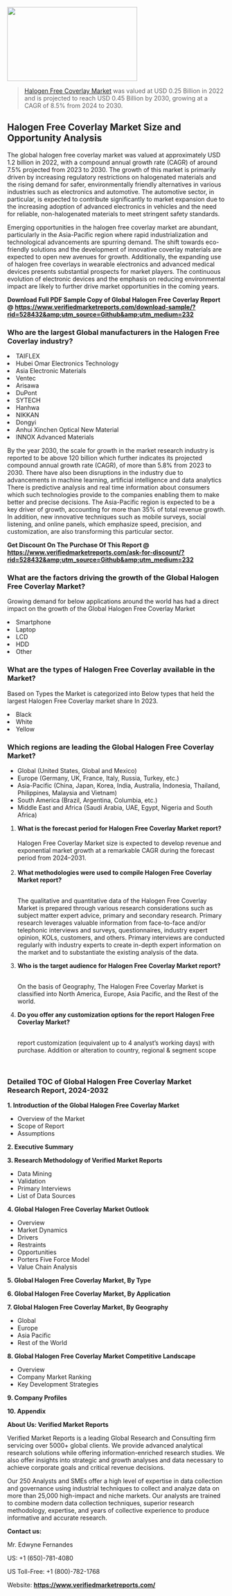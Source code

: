 
<img src="https://ffe5etoiles.com/wp-content/uploads/2024/12/MST1-300x171.png" alt="" width="300" height="171" class="alignnone size-medium wp-image-20088" /><blockquote><p><p><a href="https://www.verifiedmarketreports.com/download-sample/?rid=528432&utm_source=Github&utm_medium=232" target="_blank">Halogen Free Coverlay Market</a> was valued at USD 0.25 Billion in 2022 and is projected to reach USD 0.45 Billion by 2030, growing at a CAGR of 8.5% from 2024 to 2030.</p></blockquote><p><h2>Halogen Free Coverlay Market Size and Opportunity Analysis</h2> <p>The global halogen free coverlay market was valued at approximately USD 1.2 billion in 2022, with a compound annual growth rate (CAGR) of around 7.5% projected from 2023 to 2030. The growth of this market is primarily driven by increasing regulatory restrictions on halogenated materials and the rising demand for safer, environmentally friendly alternatives in various industries such as electronics and automotive. The automotive sector, in particular, is expected to contribute significantly to market expansion due to the increasing adoption of advanced electronics in vehicles and the need for reliable, non-halogenated materials to meet stringent safety standards.</p> <p>Emerging opportunities in the halogen free coverlay market are abundant, particularly in the Asia-Pacific region where rapid industrialization and technological advancements are spurring demand. The shift towards eco-friendly solutions and the development of innovative coverlay materials are expected to open new avenues for growth. Additionally, the expanding use of halogen free coverlays in wearable electronics and advanced medical devices presents substantial prospects for market players. The continuous evolution of electronic devices and the emphasis on reducing environmental impact are likely to further drive market opportunities in the coming years.</p> </p><p class=""><strong>Download Full PDF Sample Copy of Global Halogen Free Coverlay Report @ <a href="https://www.verifiedmarketreports.com/download-sample/?rid=528432&amp;utm_source=Github&amp;utm_medium=232" target="_blank">https://www.verifiedmarketreports.com/download-sample/?rid=528432&amp;utm_source=Github&amp;utm_medium=232</a></strong></p><h3 id="" class="">Who are the largest Global manufacturers in the Halogen Free Coverlay industry?</h3><p><li>TAIFLEX</li><li> Hubei Omar Electronics Technology</li><li> Asia Electronic Materials</li><li> Ventec</li><li> Arisawa</li><li> DuPont</li><li> SYTECH</li><li> Hanhwa</li><li> NIKKAN</li><li> Dongyi</li><li> Anhui Xinchen Optical New Material</li><li> INNOX Advanced Materials</li></p><div class=""><div class="" dir="" data-message-author-role="" data-message-id="" data-message-model-slug=""><div class=""><div class=""><div class=""><div class="" dir="" data-message-author-role="" data-message-id="" data-message-model-slug=""><div class=""><div class=""><p>By the year 2030, the scale for growth in the market research industry is reported to be above 120 billion which further indicates its projected compound annual growth rate (CAGR), of more than 5.8% from 2023 to 2030. There have also been disruptions in the industry due to advancements in machine learning, artificial intelligence and data analytics There is predictive analysis and real time information about consumers which such technologies provide to the companies enabling them to make better and precise decisions. The Asia-Pacific region is expected to be a key driver of growth, accounting for more than 35% of total revenue growth. In addition, new innovative techniques such as mobile surveys, social listening, and online panels, which emphasize speed, precision, and customization, are also transforming this particular sector.</p><p><strong>Get Discount On The Purchase Of This Report @&nbsp; <a href="https://www.verifiedmarketreports.com/ask-for-discount/?rid=528432&amp;utm_source=Github&amp;utm_medium=232" target="_blank">https://www.verifiedmarketreports.com/ask-for-discount/?rid=528432&amp;utm_source=Github&amp;utm_medium=232</a></strong></p></div></div></div></div></div></div></div></div><h3 id="" class="">What are the factors driving the growth of the Global Halogen Free Coverlay Market?</h3><p id="" class="">Growing demand for below applications around the world has had a direct impact on the growth of the Global Halogen Free Coverlay Market</p><p id="" class=""><li>Smartphone</li><li> Laptop</li><li> LCD</li><li> HDD</li><li> Other</li></p><h3 id="" class="">What are the types of Halogen Free Coverlay available in the Market?</h3><p id="" class="">Based on Types the Market is categorized into Below types that held the largest Halogen Free Coverlay market share In 2023.</p><p id="" class=""><li>Black</li><li> White</li><li> Yellow</li></p><h3 id="" class="">Which regions are leading the Global Halogen Free Coverlay Market?</h3><ul><li>Global (United States, Global and Mexico)</li><li>Europe (Germany, UK, France, Italy, Russia, Turkey, etc.)</li><li>Asia-Pacific (China, Japan, Korea, India, Australia, Indonesia, Thailand, Philippines, Malaysia and Vietnam)</li><li>South America (Brazil, Argentina, Columbia, etc.)</li><li>Middle East and Africa (Saudi Arabia, UAE, Egypt, Nigeria and South Africa)</li></ul><p><ol><li><strong>What is the forecast period for Halogen Free Coverlay Market report?<br /></strong><br /><span data-sheets-root="1" data-sheets-value="{&quot;1&quot;:2,&quot;2&quot;:&quot;XXXX size is expected to develop revenue and exponential market growth at a remarkable CAGR during the forecast period from 2024&ndash;2030.&quot;}" data-sheets-userformat="{&quot;2&quot;:12674,&quot;4&quot;:{&quot;1&quot;:2,&quot;2&quot;:16776960},&quot;10&quot;:2,&quot;11&quot;:0,&quot;15&quot;:&quot;Arial&quot;,&quot;16&quot;:12}">Halogen Free Coverlay Market size is expected to develop revenue and exponential market growth at a remarkable CAGR during the forecast period from 2024&ndash;2031.</span><br /><br /></li><li><strong>What methodologies were used to compile Halogen Free Coverlay Market report?<br /><br /></strong><p>The qualitative and quantitative data of the&nbsp;Halogen Free Coverlay Market is prepared through various research considerations such as subject matter expert advice, primary and secondary research. Primary research leverages valuable information from face-to-face and/or telephonic interviews and surveys, questionnaires, industry expert opinion, KOLs, customers, and others. Primary interviews are conducted regularly with industry experts to create in-depth expert information on the market and to substantiate the existing analysis of the data.&nbsp;</p></li><li><strong>Who is the target audience for Halogen Free Coverlay Market report?<br /><br /></strong><p>On the basis of Geography, The&nbsp;Halogen Free Coverlay Market is classified into North America, Europe, Asia Pacific, and the Rest of the world.</p></li><li><strong>Do you offer any customization options for the report Halogen Free Coverlay Market?<br /><br /></strong><p>report customization (equivalent up to 4 analyst&rsquo;s working days) with purchase. Addition or alteration to country, regional &amp; segment scope</p><p>&nbsp;</p></li></ol></p><h3 id="" class="">Detailed TOC of Global Halogen Free Coverlay Market Research Report, 2024-2032</h3><p id="" class=""><strong>1. Introduction of the Global Halogen Free Coverlay Market</strong></p><ul><li>Overview of the Market</li><li>Scope of Report</li><li>Assumptions</li></ul><p id="" class=""><strong>2. Executive Summary</strong></p><p id="" class=""><strong>3. Research Methodology of&nbsp;Verified Market Reports</strong></p><ul><li>Data Mining</li><li>Validation</li><li>Primary Interviews</li><li>List of Data Sources</li></ul><p id="" class=""><strong>4. Global Halogen Free Coverlay Market Outlook</strong></p><ul><li>Overview</li><li>Market Dynamics</li><li>Drivers</li><li>Restraints</li><li>Opportunities</li><li>Porters Five Force Model</li><li>Value Chain Analysis</li></ul><p id="" class=""><strong>5. Global Halogen Free Coverlay Market, By&nbsp;Type</strong></p><p id="" class=""><strong>6. Global Halogen Free Coverlay Market, By Application</strong></p><p id="" class=""><strong>7. Global Halogen Free Coverlay Market, By Geography</strong></p><ul><li>Global</li><li>Europe</li><li>Asia Pacific</li><li>Rest of the World</li></ul><p id="" class=""><strong>8. Global Halogen Free Coverlay Market Competitive Landscape</strong></p><ul><li>Overview</li><li>Company Market Ranking</li><li>Key Development Strategies</li></ul><p id="" class=""><strong>9. Company Profiles</strong></p><p id="" class=""><strong>10. Appendix</strong></p><p id="" class=""><strong>About Us: Verified Market Reports</strong></p><p id="" class="">Verified Market Reports is a leading Global Research and Consulting firm servicing over 5000+ global clients. We provide advanced analytical research solutions while offering information-enriched research studies. We also offer insights into strategic and growth analyses and data necessary to achieve corporate goals and critical revenue decisions.</p><p id="" class="">Our 250 Analysts and SMEs offer a high level of expertise in data collection and governance using industrial techniques to collect and analyze data on more than 25,000 high-impact and niche markets. Our analysts are trained to combine modern data collection techniques, superior research methodology, expertise, and years of collective experience to produce informative and accurate research.</p><p id="" class=""><strong>Contact us:</strong></p><p id="" class="">Mr. Edwyne Fernandes</p><p id="" class="">US: +1 (650)-781-4080</p><p id="" class="">US Toll-Free: +1 (800)-782-1768</p><p id="" class="">Website: <a target="" data-test-app-aware-link=""><strong>https://www.verifiedmarketreports.com/</strong></a></p>
